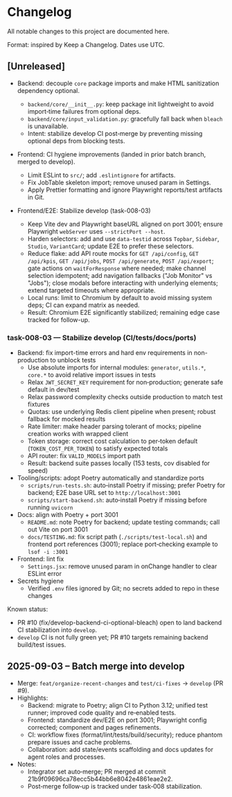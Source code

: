 # Changelog

All notable changes to this project are documented here.

Format: inspired by Keep a Changelog. Dates use UTC.

## [Unreleased]

- Backend: decouple `core` package imports and make HTML sanitization dependency optional.
  - `backend/core/__init__.py`: keep package init lightweight to avoid import‑time failures from optional deps.
  - `backend/core/input_validation.py`: gracefully fall back when `bleach` is unavailable.
  - Intent: stabilize develop CI post‑merge by preventing missing optional deps from blocking tests.
- Frontend: CI hygiene improvements (landed in prior batch branch, merged to develop).
  - Limit ESLint to `src/`; add `.eslintignore` for artifacts.
  - Fix JobTable skeleton import; remove unused param in Settings.
  - Apply Prettier formatting and ignore Playwright reports/test artifacts in Git.

- Frontend/E2E: Stabilize develop (task-008-03)
  - Keep Vite dev and Playwright baseURL aligned on port 3001; ensure Playwright `webServer` uses `--strictPort --host`.
  - Harden selectors: add and use `data-testid` across `Topbar`, `Sidebar`, `Studio`, `VariantCard`; update E2E to prefer these selectors.
  - Reduce flake: add API route mocks for `GET /api/config`, `GET /api/kpis`, `GET /api/jobs`, `POST /api/generate`, `POST /api/export`; gate actions on `waitForResponse` where needed; make channel selection idempotent; add navigation fallbacks ("Job Monitor" vs "Jobs"); close modals before interacting with underlying elements; extend targeted timeouts where appropriate.
  - Local runs: limit to Chromium by default to avoid missing system deps; CI can expand matrix as needed.
  - Result: Chromium E2E significantly stabilized; remaining edge case tracked for follow-up.

### task-008-03 — Stabilize develop (CI/tests/docs/ports)
- Backend: fix import-time errors and hard env requirements in non-production to unblock tests
  - Use absolute imports for internal modules: `generator`, `utils.*`, `core.*` to avoid relative import issues in tests
  - Relax `JWT_SECRET_KEY` requirement for non‑production; generate safe default in dev/test
  - Relax password complexity checks outside production to match test fixtures
  - Quotas: use underlying Redis client pipeline when present; robust fallback for mocked results
  - Rate limiter: make header parsing tolerant of mocks; pipeline creation works with wrapped client
  - Token storage: correct cost calculation to per‑token default (`TOKEN_COST_PER_TOKEN`) to satisfy expected totals
  - API router: fix `VALID_MODELS` import path
  - Result: backend suite passes locally (153 tests, cov disabled for speed)
- Tooling/scripts: adopt Poetry automatically and standardize ports
  - `scripts/run-tests.sh`: auto‑install Poetry if missing; prefer Poetry for backend; E2E base URL set to `http://localhost:3001`
  - `scripts/start-backend.sh`: auto‑install Poetry if missing before running `uvicorn`
- Docs: align with Poetry + port 3001
  - `README.md`: note Poetry for backend; update testing commands; call out Vite on port 3001
  - `docs/TESTING.md`: fix script path (`./scripts/test-local.sh`) and frontend port references (3001); replace port‑checking example to `lsof -i :3001`
- Frontend: lint fix
  - `Settings.jsx`: remove unused param in onChange handler to clear ESLint error
- Secrets hygiene
  - Verified `.env` files ignored by Git; no secrets added to repo in these changes

Known status:
- PR #10 (fix/develop-backend-ci-optional-bleach) open to land backend CI stabilization into `develop`.
- `develop` CI is not fully green yet; PR #10 targets remaining backend build/test issues.

## 2025-09-03 – Batch merge into develop

- Merge: `feat/organize-recent-changes` and `test/ci-fixes` → `develop` (PR #9).
- Highlights:
  - Backend: migrate to Poetry; align CI to Python 3.12; unified test runner; improved code quality and re‑enabled tests.
  - Frontend: standardize dev/E2E on port 3001; Playwright config corrected; component and pages refinements.
  - CI: workflow fixes (format/lint/tests/build/security); reduce phantom prepare issues and cache problems.
  - Collaboration: add state/events scaffolding and docs updates for agent roles and processes.
- Notes:
  - Integrator set auto‑merge; PR merged at commit 21b9f09696ca78ecc5b44bb6e8042e4861eae2e2.
  - Post‑merge follow‑up is tracked under task‑008 stabilization.
